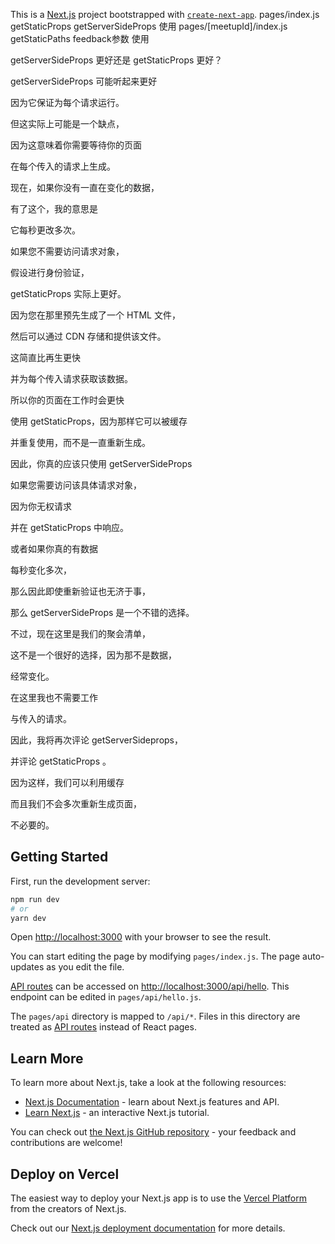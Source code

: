 This is a [Next.js](https://nextjs.org/) project bootstrapped with [`create-next-app`](https://github.com/vercel/next.js/tree/canary/packages/create-next-app).
pages/index.js              getStaticProps getServerSideProps 使用
pages/[meetupId]/index.js   getStaticPaths feedback参数 使用

getServerSideProps 更好还是 getStaticProps 更好？

getServerSideProps 可能听起来更好

因为它保证为每个请求运行。

但这实际上可能是一个缺点，

因为这意味着你需要等待你的页面

在每个传入的请求上生成。

现在，如果你没有一直在变化的数据，

有了这个，我的意思是

它每秒更改多次。

如果您不需要访问请求对象，

假设进行身份验证，

getStaticProps 实际上更好。

因为您在那里预先生成了一个 HTML 文件，

然后可以通过 CDN 存储和提供该文件。

这简直比再生更快

并为每个传入请求获取该数据。

所以你的页面在工作时会更快

使用 getStaticProps，因为那样它可以被缓存

并重复使用，而不是一直重新生成。

因此，你真的应该只使用 getServerSideProps

如果您需要访问该具体请求对象，

因为你无权请求

并在 getStaticProps 中响应。

或者如果你真的有数据

每秒变化多次，

那么因此即使重新验证也无济于事，

那么 getServerSideProps 是一个不错的选择。

不过，现在这里是我们的聚会清单，

这不是一个很好的选择，因为那不是数据，

经常变化。

在这里我也不需要工作

与传入的请求。

因此，我将再次评论 getServerSideprops，

并评论 getStaticProps 。

因为这样，我们可以利用缓存

而且我们不会多次重新生成页面，

不必要的。

## Getting Started

First, run the development server:

```bash
npm run dev
# or
yarn dev
```

Open [http://localhost:3000](http://localhost:3000) with your browser to see the result.

You can start editing the page by modifying `pages/index.js`. The page auto-updates as you edit the file.

[API routes](https://nextjs.org/docs/api-routes/introduction) can be accessed on [http://localhost:3000/api/hello](http://localhost:3000/api/hello). This endpoint can be edited in `pages/api/hello.js`.

The `pages/api` directory is mapped to `/api/*`. Files in this directory are treated as [API routes](https://nextjs.org/docs/api-routes/introduction) instead of React pages.

## Learn More

To learn more about Next.js, take a look at the following resources:

- [Next.js Documentation](https://nextjs.org/docs) - learn about Next.js features and API.
- [Learn Next.js](https://nextjs.org/learn) - an interactive Next.js tutorial.

You can check out [the Next.js GitHub repository](https://github.com/vercel/next.js/) - your feedback and contributions are welcome!

## Deploy on Vercel

The easiest way to deploy your Next.js app is to use the [Vercel Platform](https://vercel.com/new?utm_medium=default-template&filter=next.js&utm_source=create-next-app&utm_campaign=create-next-app-readme) from the creators of Next.js.

Check out our [Next.js deployment documentation](https://nextjs.org/docs/deployment) for more details.
